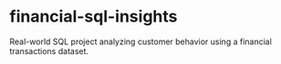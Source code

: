# financial-sql-insights
Real-world SQL project analyzing customer behavior using a financial transactions dataset.
